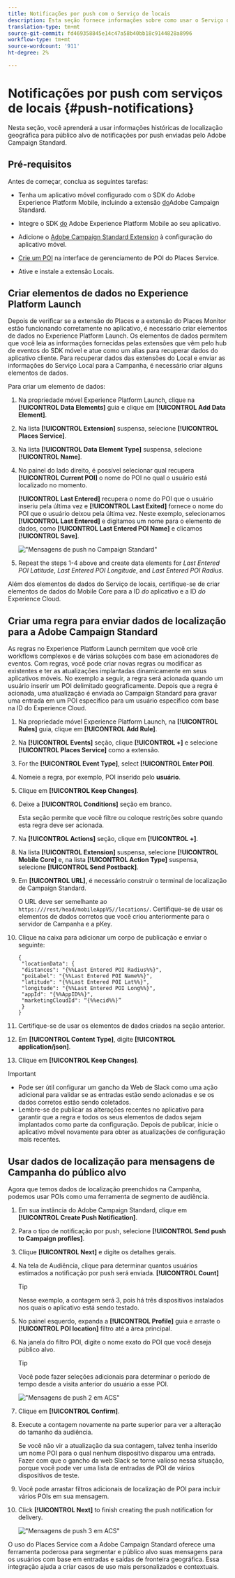 ```yaml
---
title: Notificações por push com o Serviço de locais
description: Esta seção fornece informações sobre como usar o Serviço de Locais com notificações por push no Campaign Standard.
translation-type: tm+mt
source-git-commit: fd469358845e14c47a58b40bb18c9144828a8996
workflow-type: tm+mt
source-wordcount: '911'
ht-degree: 2%

---
```



# Notificações por push com serviços de locais {#push-notifications}

Nesta seção, você aprenderá a usar informações históricas de localização geográfica para público alvo de notificações por push enviadas pelo Adobe Campaign Standard.

## Pré-requisitos

Antes de começar, conclua as seguintes tarefas:

* Tenha um aplicativo móvel configurado com o SDK do Adobe Experience Platform Mobile, incluindo a extensão [do](https://aep-sdks.gitbook.io/docs/using-mobile-extensions/adobe-campaign-standard)Adobe Campaign Standard.

* Integre o SDK [do](https://aep-sdks.gitbook.io/docs/getting-started/get-the-sdk) Adobe Experience Platform Mobile ao seu aplicativo.
* Adicione o [Adobe Campaign Standard Extension](https://aep-sdks.gitbook.io/docs/using-mobile-extensions/adobe-campaign-standard) à configuração do aplicativo móvel.

* [Crie um POI](/help/poi-mgmt-ui/create-a-poi-ui.md) na interface de gerenciamento de POI do Places Service.

* Ative e instale a extensão [](/help/places-ext-aep-sdks/places-extension/places-extension.md)Locais.


## Criar elementos de dados no Experience Platform Launch

Depois de verificar se a extensão do Places e a extensão do Places Monitor estão funcionando corretamente no aplicativo, é necessário criar elementos de dados no Experience Platform Launch. Os elementos de dados permitem que você leia as informações fornecidas pelas extensões que vêm pelo hub de eventos do SDK móvel e atue como um alias para recuperar dados do aplicativo cliente. Para recuperar dados das extensões do Local e enviar as informações do Serviço Local para a Campanha, é necessário criar alguns elementos de dados.

Para criar um elemento de dados:

1. Na propriedade móvel Experience Platform Launch, clique na **[!UICONTROL Data Elements]** guia e clique em **[!UICONTROL Add Data Element]**.
1. Na lista **[!UICONTROL Extension]** suspensa, selecione **[!UICONTROL Places Service]**.
1. Na lista **[!UICONTROL Data Element Type]** suspensa, selecione **[!UICONTROL Name]**.
1. No painel do lado direito, é possível selecionar qual recupera **[!UICONTROL Current POI]** o nome do POI no qual o usuário está localizado no momento.

   **[!UICONTROL Last Entered]** recupera o nome do POI que o usuário inseriu pela última vez e **[!UICONTROL Last Exited]** fornece o nome do POI que o usuário deixou pela última vez. Neste exemplo, selecionamos **[!UICONTROL Last Entered]** e digitamos um nome para o elemento de dados, como **[!UICONTROL Last Entered POI Name]** e clicamos **[!UICONTROL Save]**.

   ![&quot;Mensagens de push no Campaign Standard&quot;](/help/assets/ACS_Push1.png)

1. Repeat the steps 1-4 above and create data elements for *Last Entered POI Latitude*, *Last Entered POI Longitude*, and *Last Entered POI Radius*.

Além dos elementos de dados do Serviço de locais, certifique-se de criar elementos de dados do Mobile Core para a ID *do* aplicativo e a ID *do* Experience Cloud.

## Criar uma regra para enviar dados de localização para a Adobe Campaign Standard

As regras no Experience Platform Launch permitem que você crie workflows complexos e de várias soluções com base em acionadores de eventos. Com regras, você pode criar novas regras ou modificar as existentes e ter as atualizações implantadas dinamicamente em seus aplicativos móveis. No exemplo a seguir, a regra será acionada quando um usuário inserir um POI delimitado geograficamente. Depois que a regra é acionada, uma atualização é enviada ao Campaign Standard para gravar uma entrada em um POI específico para um usuário específico com base na ID do Experience Cloud.

1. Na propriedade móvel Experience Platform Launch, na **[!UICONTROL Rules]** guia, clique em **[!UICONTROL Add Rule]**.
1. Na **[!UICONTROL Events]** seção, clique **[!UICONTROL +]** e selecione **[!UICONTROL Places Service]** como a extensão.
1. For the **[!UICONTROL Event Type]**, select **[!UICONTROL Enter POI]**.
1. Nomeie a regra, por exemplo, POI inserido pelo **usuário**.
1. Clique em **[!UICONTROL Keep Changes]**.
1. Deixe a **[!UICONTROL Conditions]** seção em branco.

   Esta seção permite que você filtre ou coloque restrições sobre quando esta regra deve ser acionada.

1. Na **[!UICONTROL Actions]** seção, clique em **[!UICONTROL +]**.
1. Na lista **[!UICONTROL Extension]** suspensa, selecione **[!UICONTROL Mobile Core]** e, na lista **[!UICONTROL Action Type]** suspensa, selecione **[!UICONTROL Send Postback]**.
1. Em **[!UICONTROL URL]**, é necessário construir o terminal de localização de Campaign Standard.

   O URL deve ser semelhante ao `https:///rest/head/mobileAppV5//locations/`.
Certifique-se de usar os elementos de dados corretos que você criou anteriormente para o servidor de Campanha e a pKey.

1. Clique na caixa para adicionar um corpo de publicação e enviar o seguinte:

   ```
   {
    "locationData": {
    "distances": "{%%Last Entered POI Radius%%}",
    "poiLabel": "{%%Last Entered POI Name%%}",
    "latitude": "{%%Last Entered POI Lat%%}",
    "longitude": "{%%Last Entered POI Long%%}",
    "appId": "{%%AppID%%}",
    "marketingCloudId": “{%%ecid%%}”
    }
   }
   ```

1. Certifique-se de usar os elementos de dados criados na seção anterior.
1. Em **[!UICONTROL Content Type]**, digite **[!UICONTROL application/json]**.
1. Clique em **[!UICONTROL Keep Changes]**.

>[!IMPORTANT]
>
>* Pode ser útil configurar um gancho da Web de Slack como uma ação adicional para validar se as entradas estão sendo acionadas e se os dados corretos estão sendo coletados.
>* Lembre-se de publicar as alterações recentes no aplicativo para garantir que a regra e todos os seus elementos de dados sejam implantados como parte da configuração. Depois de publicar, inicie o aplicativo móvel novamente para obter as atualizações de configuração mais recentes.


## Usar dados de localização para mensagens de Campanha do público alvo

Agora que temos dados de localização preenchidos na Campanha, podemos usar POIs como uma ferramenta de segmento de audiência.

1. Em sua instância do Adobe Campaign Standard, clique em **[!UICONTROL Create Push Notification]**.
1. Para o tipo de notificação por push, selecione **[!UICONTROL Send push to Campaign profiles]**.
1. Clique **[!UICONTROL Next]** e digite os detalhes gerais.
1. Na tela de Audiência, clique para determinar quantos usuários estimados a notificação por push será enviada. **[!UICONTROL Count]**

   >[!TIP]
   >
   >Nesse exemplo, a contagem será 3, pois há três dispositivos instalados nos quais o aplicativo está sendo testado.

1. No painel esquerdo, expanda a **[!UICONTROL Profile]** guia e arraste o **[!UICONTROL POI location]** filtro até a área principal.
1. Na janela do filtro POI, digite o nome exato do POI que você deseja público alvo.

   >[!TIP]
   >
   >Você pode fazer seleções adicionais para determinar o período de tempo desde a visita anterior do usuário a esse POI.

   ![&quot;Mensagens de push 2 em ACS&quot;](/help/assets/ACS_push2.png)

1. Clique em **[!UICONTROL Confirm]**.
1. Execute a contagem novamente na parte superior para ver a alteração do tamanho da audiência.

   Se você não vir a atualização da sua contagem, talvez tenha inserido um nome POI para o qual nenhum dispositivo disparou uma entrada. Fazer com que o gancho da web Slack se torne valioso nessa situação, porque você pode ver uma lista de entradas de POI de vários dispositivos de teste.

1. Você pode arrastar filtros adicionais de localização de POI para incluir vários POIs em sua mensagem.
1. Click **[!UICONTROL Next]** to finish creating the push notification for delivery.

   ![&quot;Mensagens de push 3 em ACS&quot;](/help/assets/ACS_push3.png)

O uso do Places Service com a Adobe Campaign Standard oferece uma ferramenta poderosa para segmentar e público alvo suas mensagens para os usuários com base em entradas e saídas de fronteira geográfica. Essa integração ajuda a criar casos de uso mais personalizados e contextuais.